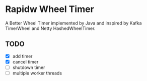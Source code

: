 # Rapidw Wheel Timer
A Better Wheel Timer implemented by Java and inspired by Kafka TimerWheel and Netty HashedWheelTimer.

## TODO
- [x] add timer
- [x] cancel timer
- [ ] shutdown timer
- [ ] multiple worker threads